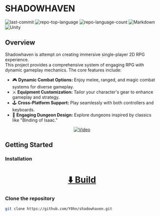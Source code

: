 # SHADOWHAVEN
![last-commit](https://img.shields.io/github/last-commit/Y0hn/shadowhaven?style=flat&logo=git&logoColor=white&color=0080ff)
![repo-top-language](https://img.shields.io/github/languages/top/Y0hn/shadowhaven?style=flat&color=0080ff)
![repo-language-count](https://img.shields.io/github/languages/count/Y0hn/shadowhaven?style=flat&color=0080ff)
![Markdown](https://img.shields.io/badge/Markdown-000000.svg?style=flat&logo=Markdown&logoColor=white)
![Unity](https://img.shields.io/badge/Unity-FFFFFF.svg?style=flat&logo=Unity&logoColor=black)

## Overview

Shadowhaven is attempt on creating immersive single-player 2D RPG experience.  
This project provides a comprehensive system of engaging RPG with dynamic gameplay mechanics. The core features include:

- 🎮 **Dynamic Combat Options:** Enjoy melee, ranged, and magic combat systems for diverse gameplay.
- ⚔️ **Equipment Customization:** Tailor your character's gear to enhance gameplay and strategy.
- 🕹️ **Cross-Platform Support:** Play seamlessly with both controllers and keyboards.
- 🏰 **Engaging Dungeon Design:** Explore dungeons inspired by classics like "Binding of Isaac."

<div align="center">

[![Video](https://img.youtube.com/vi/XyBDDLCDKJE/0.jpg)](https://www.youtube.com/watch?v=XyBDDLCDKJE)
</div>

## Getting Started

### Installation
<div align="center">

# [⬇️ Build](https://github.com/Y0hn/shadowhaven/releases/latest/download/Build.zip)
</div>

### Clone the repository
```sh
git clone https://github.com/Y0hn/shadowhaven.git
```

</div>